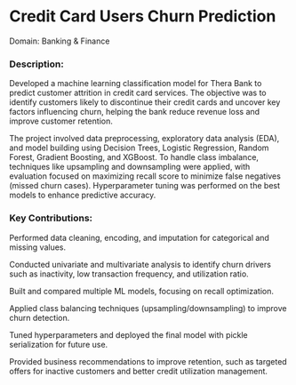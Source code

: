 # Credit Card Users Churn Prediction
Domain: Banking & Finance

### Description:
Developed a machine learning classification model for Thera Bank to predict customer attrition in credit card services. The objective was to identify customers likely to discontinue their credit cards and uncover key factors influencing churn, helping the bank reduce revenue loss and improve customer retention.

The project involved data preprocessing, exploratory data analysis (EDA), and model building using Decision Trees, Logistic Regression, Random Forest, Gradient Boosting, and XGBoost. To handle class imbalance, techniques like upsampling and downsampling were applied, with evaluation focused on maximizing recall score to minimize false negatives (missed churn cases). Hyperparameter tuning was performed on the best models to enhance predictive accuracy.

### Key Contributions:

Performed data cleaning, encoding, and imputation for categorical and missing values.

Conducted univariate and multivariate analysis to identify churn drivers such as inactivity, low transaction frequency, and utilization ratio.

Built and compared multiple ML models, focusing on recall optimization.

Applied class balancing techniques (upsampling/downsampling) to improve churn detection.

Tuned hyperparameters and deployed the final model with pickle serialization for future use.

Provided business recommendations to improve retention, such as targeted offers for inactive customers and better credit utilization management.
